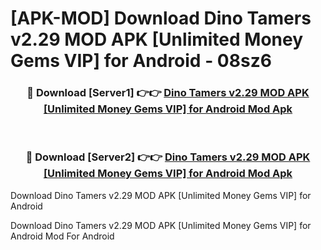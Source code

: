 # [APK-MOD] Download Dino Tamers v2.29 MOD APK [Unlimited Money Gems VIP] for Android - 08sz6


<div align="center">
<h3>🔴 Download [Server1] 👉👉 <a href="https://apk-comot.site?title=Dino_Tamers_v2.29_MOD_APK_[Unlimited_Money_Gems_VIP]_for_Android">Dino Tamers v2.29 MOD APK [Unlimited Money Gems VIP] for Android Mod Apk</a></h3><br>
<h3>🔴 Download [Server2] 👉👉 <a href="https://apk-comot.site?title=Dino_Tamers_v2.29_MOD_APK_[Unlimited_Money_Gems_VIP]_for_Android">Dino Tamers v2.29 MOD APK [Unlimited Money Gems VIP] for Android Mod Apk</a></h3>
</div>



Download Dino Tamers v2.29 MOD APK [Unlimited Money Gems VIP] for Android 

Download Dino Tamers v2.29 MOD APK [Unlimited Money Gems VIP] for Android Mod For Android